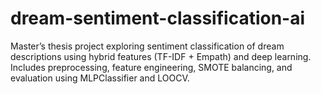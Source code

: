 # dream-sentiment-classification-ai
Master’s thesis project exploring sentiment classification of dream descriptions using hybrid features (TF-IDF + Empath) and deep learning. Includes preprocessing, feature engineering, SMOTE balancing, and evaluation using MLPClassifier and LOOCV.
